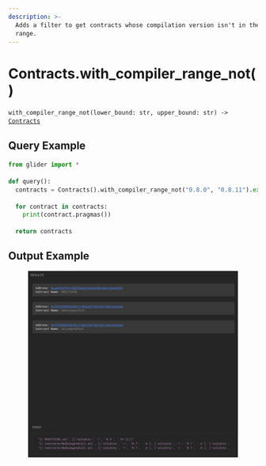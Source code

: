 ```yaml
---
description: >-
  Adds a filter to get contracts whose compilation version isn't in the given
  range.
---
```


# Contracts.with\_compiler\_range\_not()

`with_compiler_range_not(lower_bound: str, upper_bound: str) ->` [`Contracts`](./)

## Query Example

```python
from glider import *

def query():
  contracts = Contracts().with_compiler_range_not("0.8.0", "0.8.11").exec(3)

  for contract in contracts:
    print(contract.pragmas())

  return contracts
```

## Output Example

<figure><img src="../../.gitbook/assets/image (53).png" alt=""><figcaption></figcaption></figure>

